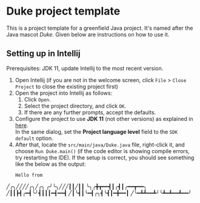 # Duke project template

This is a project template for a greenfield Java project. It's named after the Java mascot _Duke_. Given below are instructions on how to use it.

## Setting up in Intellij

Prerequisites: JDK 11, update Intellij to the most recent version.

1. Open Intellij (if you are not in the welcome screen, click `File` > `Close Project` to close the existing project first)
1. Open the project into Intellij as follows:
   1. Click `Open`.
   1. Select the project directory, and click `OK`.
   1. If there are any further prompts, accept the defaults.
1. Configure the project to use **JDK 11** (not other versions) as explained in [here](https://www.jetbrains.com/help/idea/sdk.html#set-up-jdk).<br>
   In the same dialog, set the **Project language level** field to the `SDK default` option.
3. After that, locate the `src/main/java/Duke.java` file, right-click it, and choose `Run Duke.main()` (if the code editor is showing compile errors, try restarting the IDE). If the setup is correct, you should see something like the below as the output:
   ```
   Hello from

╱╭╮╱╱╱╱╭╮╱╭╮
╭╯╰╮╱╱╱┃┃╱┃┃
╰╮╭╋┳━━┫┃╭┫┃╭━━┳━━╮
╱┃┃┣┫╭━┫╰╯┫┃┃┃━┫━━┫
╱┃╰┫┃╰━┫╭╮┫╰┫┃━╋━━┃
╱╰━┻┻━━┻╯╰┻━┻━━┻━━╯
   ```
